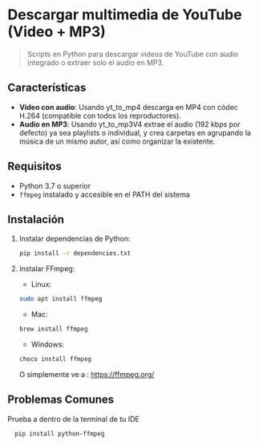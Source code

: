 # Descargar multimedia de YouTube (Video + MP3)

> Scripts en Python para descargar videos de YouTube con audio integrado o extraer solo el audio en MP3.

## Características
- **Video con audio**: Usando yt_to_mp4 descarga en MP4 con códec H.264 (compatible con todos los reproductores).
- **Audio en MP3**: Usando yt_to_mp3V4 extrae el audio (192 kbps por defecto) ya sea playlists o individual, y crea carpetas en agrupando la música de un mismo autor, así como organizar la existente. 

## Requisitos
- Python 3.7 o superior
- `ffmpeg` instalado y accesible en el PATH del sistema

## Instalación
1. Instalar dependencias de Python:
   ```bash
   pip install -r dependencies.txt
2. Instalar FFmpeg: 

   - Linux:  
   ```bash
   sudo apt install ffmpeg 
   ```

   - Mac:  
   ```bash
   brew install ffmpeg 
   ```
   
   - Windows: 
   ```bash
   choco install ffmpeg
   ```
    O simplemente ve a : https://ffmpeg.org/ 
   

## Problemas Comunes

Prueba a dentro de la terminal de tu IDE 

 ```bash 
   pip install python-ffmpeg
 ```